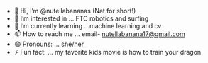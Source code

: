 - 👋 Hi, I’m @nutellabananas (Nat for short!)
- 👀 I’m interested in ... FTC robotics and surfing
- 🌱 I’m currently learning ...machine learning and cv
- 📫 How to reach me ... email- nutellabanana17@gmail.com
- 😄 Pronouns: ... she/her
- ⚡ Fun fact: ... my favorite kids movie is how to train your dragon

<!---
nutellabananas/nutellabananas is a ✨ special ✨ repository because its `README.md` (this file) appears on your GitHub profile.
You can click the Preview link to take a look at your changes.
--->
